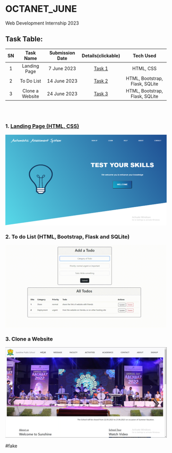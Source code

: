 # OCTANET_JUNE
Web Development Internship 2023

## Task Table:
| SN | Task Name | Submission Date | Details(clickable) | Tech Used |
| :---: | :---: | :---: | :---: | :---: |
| 1 | Landing Page | 7 June 2023 | [Task 1](https://github.com/Rahullkumr/OCTANET_JUNE/blob/main/Task_assigned/Task%201.pdf) | HTML, CSS |
| 2 | To Do List | 14 June 2023 | [Task 2](https://github.com/Rahullkumr/OCTANET_JUNE/blob/main/Task_assigned/Task%202.pdf) | HTML, Bootstrap, Flask, SQLite |
| 3 | Clone a Website | 24 June 2023 | [Task 3](https://github.com/Rahullkumr/OCTANET_JUNE/blob/main/Task_assigned/task3.pdf) | HTML, Bootstrap, Flask, SQLite |
 
<br><br>
### 1. [Landing Page (HTML, CSS)](https://onlineasystem.000webhostapp.com/)
![Task1_LandingPage](Task1_LandingPage/lp.png)<br>

### 2. To do List (HTML, Bootstrap, Flask and SQLite)
![](https://github.com/Rahullkumr/OCTANET_JUNE/blob/main/Task2_ToDoList/todo.gif)<br>

### 3. Clone a Website
![](https://github.com/Rahullkumr/OCTANET_JUNE/blob/main/Task3_CloneWebsite/sps.png)<br>

#fake
